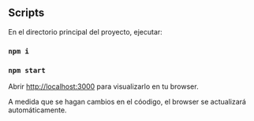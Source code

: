 ## Scripts

En el directorio principal del proyecto, ejecutar:
### `npm i`

### `npm start`

Abrir [http://localhost:3000](http://localhost:3000) para visualizarlo en tu browser.

A medida que se hagan cambios en el cóodigo, el browser se actualizará automáticamente.
